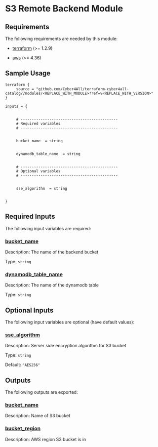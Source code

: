 # S3 Remote Backend Module

<!-- BEGIN_TF_DOCS -->
## Requirements

The following requirements are needed by this module:

- <a name="requirement_terraform"></a> [terraform](#requirement\_terraform) (>= 1.2.9)

- <a name="requirement_aws"></a> [aws](#requirement\_aws) (>= 4.36)
## Sample Usage
```hcl
terraform {
	 source = "github.com/Cyber4All/terraform-cyber4all-catalog//modules/<REPLACE_WITH_MODULE>?ref=v<REPLACE_WITH_VERSION>"
}

inputs = {


	 # --------------------------------------------
	 # Required variables
	 # --------------------------------------------


	 bucket_name  = string


	 dynamodb_table_name  = string


	 # --------------------------------------------
	 # Optional variables
	 # --------------------------------------------


	 sse_algorithm  = string


}
```
## Required Inputs

The following input variables are required:

### <a name="input_bucket_name"></a> [bucket\_name](#input\_bucket\_name)

Description: The name of the backend bucket

Type: `string`

### <a name="input_dynamodb_table_name"></a> [dynamodb\_table\_name](#input\_dynamodb\_table\_name)

Description: The name of the dynamodb table

Type: `string`

## Optional Inputs

The following input variables are optional (have default values):

### <a name="input_sse_algorithm"></a> [sse\_algorithm](#input\_sse\_algorithm)

Description: Server side encryption algorithm for S3 bucket

Type: `string`

Default: `"AES256"`
## Outputs

The following outputs are exported:

### <a name="output_bucket_name"></a> [bucket\_name](#output\_bucket\_name)

Description: Name of S3 bucket

### <a name="output_bucket_region"></a> [bucket\_region](#output\_bucket\_region)

Description: AWS region S3 bucket is in
<!-- END_TF_DOCS -->